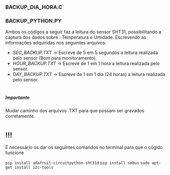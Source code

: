 <b><h3>BACKUP_DIA_HORA.C</h3></b>
<b><h3>BACKUP_PYTHON.PY</h3></b>
Ambos os códigos a seguir faz a leitura do sensor SHT31, possibilitando a captura dos dados sobre : Temperatura e Umidade.
Escrevendo as informações adquiridas nos seguintes arquivos:
- *SEC_BACKUP.TXT* -> Escreve de 5 em 5 segundos a leitura realizada pelo sensor (Bom para monitoramento).
- *HOUR_BACKUP.TXT* -> Escreve de 1 em 1 hora a leitura realizada pelo sensor.
- *DAY_BACKUP.TXT* -> Escreve de 1 em 1 dia (24 horas) a leitura realizada pelo sensor
<h1></h1>
<h5>Importante</h5> Mudar caminho dos arquivos .TXT para que possam ser gravados corretamente.
<h1></h1>
<h2> !!! </h2>
<p>É necessário os dar os seguintes comandos no terminal para que o cógido funcione  </p>
<code>pip install adafruit-circuitpython-sht31d</code>
<code>pip install smbus</code>
<code>sudo apt-get install i2c-tools</code>
